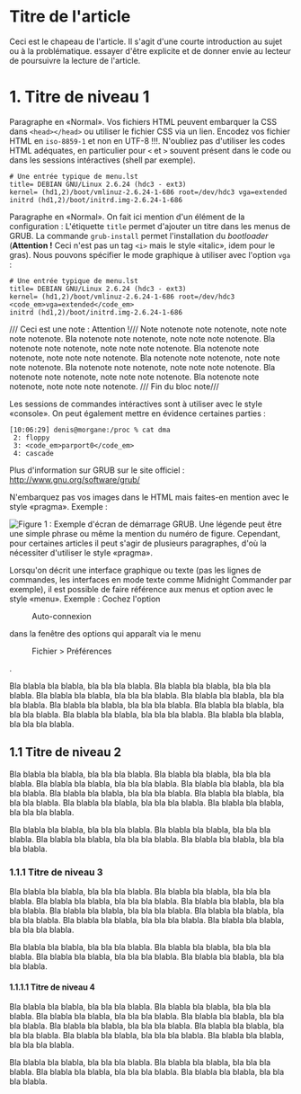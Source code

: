 Titre de l'article
==================

Ceci est le chapeau de l'article. Il s'agit d'une courte introduction au sujet ou à la problématique. essayer d'être explicite et de donner envie au lecteur de poursuivre la lecture de l'article.

# 1. Titre de niveau 1 #
Paragraphe en «Normal». Vos fichiers HTML peuvent embarquer la CSS dans `<head></head>` ou utiliser le fichier CSS via un lien. Encodez vos fichier HTML en `iso-8859-1` et non en UTF-8 !!!. N'oubliez pas d'utiliser les codes HTML adéquates, en particulier pour `<` et `>` souvent présent dans le code ou dans les sessions intéractives (shell par exemple).

    # Une entrée typique de menu.lst
    title= DEBIAN GNU/Linux 2.6.24 (hdc3 - ext3)
    kernel= (hd1,2)/boot/vmlinuz-2.6.24-1-686 root=/dev/hdc3 vga=extended 
    initrd (hd1,2)/boot/initrd.img-2.6.24-1-686

Paragraphe en «Normal». On fait ici mention d'un élément de la configuration : L'étiquette `title` permet d'ajouter un titre dans les menus de GRUB. La commande `grub-install` permet l'installation du _bootloader_ (**Attention !** Ceci n'est pas un tag `<i>` mais le style «italic», idem pour le gras). Nous pouvons spécifier le mode graphique à utiliser avec l'option `vga` :

    # Une entrée typique de menu.lst
    title= DEBIAN GNU/Linux 2.6.24 (hdc3 - ext3)
    kernel= (hd1,2)/boot/vmlinuz-2.6.24-1-686 root=/dev/hdc3 <code_em>vga=extended</code_em>
    initrd (hd1,2)/boot/initrd.img-2.6.24-1-686

<pragma>/// Ceci est une note : Attention !///</pragma>
<note>Note notenote note notenote, note note note notenote. Bla notenote note notenote, note note note notenote. Bla notenote note notenote, note note note notenote. Bla notenote note notenote, note note note notenote. Bla notenote note notenote, note note note notenote. Bla notenote note notenote, note note note notenote. Bla notenote note notenote, note note note notenote. Bla notenote note notenote, note note note notenote.</note>
<pragma>/// Fin du bloc note///</pragma>

Les sessions de commandes intéractives sont à utiliser avec le style «console». On peut également mettre en évidence certaines parties :

    [10:06:29] denis@morgane:/proc % cat dma 
     2: floppy
     3: <code_em>parport0</code_em>
     4: cascade

Plus d'information sur GRUB sur le site officiel : <url>http://www.gnu.org/software/grub/</url>

N'embarquez pas vos images dans le HTML mais faites-en mention avec le style «pragma». Exemple :

![Figure 1 : Exemple d'écran de démarrage GRUB. Une légende peut être une simple phrase ou même la mention du numéro de figure. Cependant, pour certaines articles il peut s'agir de plusieurs paragraphes, d'où la nécessiter d'utiliser le style «pragma».](grub_figure1.png)

Lorsqu'on décrit une interface graphique ou texte (pas les lignes de commandes, les interfaces en mode texte comme Midnight Commander par exemple), il est possible de faire référence aux menus et option avec le style «menu». Exemple : Cochez l'option <menu>Auto-connexion</menu> dans la fenêtre des options qui apparaît via le menu <menu>Fichier > Préférences</menu>.

Bla blabla bla blabla, bla bla bla blabla. Bla blabla bla blabla, bla bla bla blabla. Bla blabla bla blabla, bla bla bla blabla. Bla blabla bla blabla, bla bla bla blabla. Bla blabla bla blabla, bla bla bla blabla. Bla blabla bla blabla, bla bla bla blabla. Bla blabla bla blabla, bla bla bla blabla. Bla blabla bla blabla, bla bla bla blabla.

## 1.1 Titre de niveau 2 ##
Bla blabla bla blabla, bla bla bla blabla. Bla blabla bla blabla, bla bla bla blabla. Bla blabla bla blabla, bla bla bla blabla. Bla blabla bla blabla, bla bla bla blabla. Bla blabla bla blabla, bla bla bla blabla. Bla blabla bla blabla, bla bla bla blabla. Bla blabla bla blabla, bla bla bla blabla. Bla blabla bla blabla, bla bla bla blabla.

Bla blabla bla blabla, bla bla bla blabla. Bla blabla bla blabla, bla bla bla blabla. Bla blabla bla blabla, bla bla bla blabla. Bla blabla bla blabla, bla bla bla blabla.

### 1.1.1 Titre de niveau 3 ###
Bla blabla bla blabla, bla bla bla blabla. Bla blabla bla blabla, bla bla bla blabla. Bla blabla bla blabla, bla bla bla blabla. Bla blabla bla blabla, bla bla bla blabla. Bla blabla bla blabla, bla bla bla blabla. Bla blabla bla blabla, bla bla bla blabla. Bla blabla bla blabla, bla bla bla blabla. Bla blabla bla blabla, bla bla bla blabla.

Bla blabla bla blabla, bla bla bla blabla. Bla blabla bla blabla, bla bla bla blabla. Bla blabla bla blabla, bla bla bla blabla. Bla blabla bla blabla, bla bla bla blabla.

#### 1.1.1.1 Titre de niveau 4 ####
Bla blabla bla blabla, bla bla bla blabla. Bla blabla bla blabla, bla bla bla blabla. Bla blabla bla blabla, bla bla bla blabla. Bla blabla bla blabla, bla bla bla blabla. Bla blabla bla blabla, bla bla bla blabla. Bla blabla bla blabla, bla bla bla blabla. Bla blabla bla blabla, bla bla bla blabla. Bla blabla bla blabla, bla bla bla blabla.

Bla blabla bla blabla, bla bla bla blabla. Bla blabla bla blabla, bla bla bla blabla. Bla blabla bla blabla, bla bla bla blabla. Bla blabla bla blabla, bla bla bla blabla.

